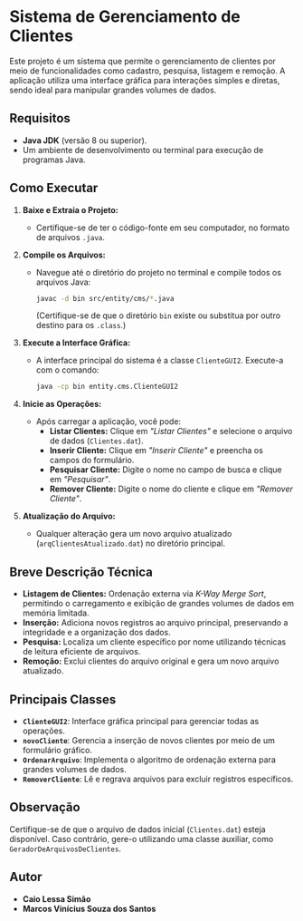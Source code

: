 # Sistema de Gerenciamento de Clientes  

Este projeto é um sistema que permite o gerenciamento de clientes por meio de funcionalidades como cadastro, pesquisa, listagem e remoção. A aplicação utiliza uma interface gráfica para interações simples e diretas, sendo ideal para manipular grandes volumes de dados.  

## Requisitos  
- **Java JDK** (versão 8 ou superior).  
- Um ambiente de desenvolvimento ou terminal para execução de programas Java.  

## Como Executar  

1. **Baixe e Extraia o Projeto:**  
   - Certifique-se de ter o código-fonte em seu computador, no formato de arquivos `.java`.  

2. **Compile os Arquivos:**  
   - Navegue até o diretório do projeto no terminal e compile todos os arquivos Java:
     ```bash
     javac -d bin src/entity/cms/*.java
     ```
     (Certifique-se de que o diretório `bin` existe ou substitua por outro destino para os `.class`.)  

3. **Execute a Interface Gráfica:**  
   - A interface principal do sistema é a classe `ClienteGUI2`. Execute-a com o comando:
     ```bash
     java -cp bin entity.cms.ClienteGUI2
     ```

4. **Inicie as Operações:**  
   - Após carregar a aplicação, você pode:  
     - **Listar Clientes:** Clique em *"Listar Clientes"* e selecione o arquivo de dados (`Clientes.dat`).  
     - **Inserir Cliente:** Clique em *"Inserir Cliente"* e preencha os campos do formulário.  
     - **Pesquisar Cliente:** Digite o nome no campo de busca e clique em *"Pesquisar"*.  
     - **Remover Cliente:** Digite o nome do cliente e clique em *"Remover Cliente"*.  

5. **Atualização do Arquivo:**  
   - Qualquer alteração gera um novo arquivo atualizado (`arqClientesAtualizado.dat`) no diretório principal.  

## Breve Descrição Técnica  

- **Listagem de Clientes:** Ordenação externa via *K-Way Merge Sort*, permitindo o carregamento e exibição de grandes volumes de dados em memória limitada.  
- **Inserção:** Adiciona novos registros ao arquivo principal, preservando a integridade e a organização dos dados.  
- **Pesquisa:** Localiza um cliente específico por nome utilizando técnicas de leitura eficiente de arquivos.  
- **Remoção:** Exclui clientes do arquivo original e gera um novo arquivo atualizado.  

## Principais Classes  

- **`ClienteGUI2`**: Interface gráfica principal para gerenciar todas as operações.  
- **`novoCliente`**: Gerencia a inserção de novos clientes por meio de um formulário gráfico.  
- **`OrdenarArquivo`**: Implementa o algoritmo de ordenação externa para grandes volumes de dados.  
- **`RemoverCliente`**: Lê e regrava arquivos para excluir registros específicos.  

## Observação  

Certifique-se de que o arquivo de dados inicial (`Clientes.dat`) esteja disponível. Caso contrário, gere-o utilizando uma classe auxiliar, como `GeradorDeArquivosDeClientes`.  

## Autor  
- **Caio Lessa Simão**  
- **Marcos Vinícius Souza dos Santos**  
